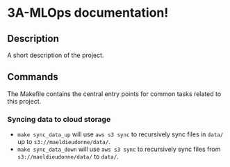 # 3A-MLOps documentation!

## Description

A short description of the project.

## Commands

The Makefile contains the central entry points for common tasks related to this project.

### Syncing data to cloud storage

* `make sync_data_up` will use `aws s3 sync` to recursively sync files in `data/` up to `s3://maeldieudonne/data/`.
* `make sync_data_down` will use `aws s3 sync` to recursively sync files from `s3://maeldieudonne/data/` to `data/`.


